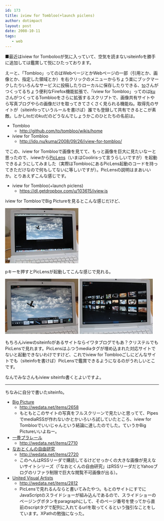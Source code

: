 ```yaml
---
id: 173
title: iview for Tombloo(+launch piclens)
author: dotimpact
layout: post
date: 2008-10-11
tags:
   - web
---
```

■最近はiview for Tombolooが気に入っていて、空気を読まないsiteinfoを勝手に追加しては鑑賞して悦にひたっております。

えーと、「Tombloo」ってのはWebページとかWebページの一部（引用とか、画像とか、指定した領域とか）を右クリックのメニューからちょう楽にブックマークしたりいろんなサービスに投稿したりローカルに保存したりできる、[to][1]さんがつくってるちょう便利なFirefox機能拡張で、「iview for Tombloo」ってのは[ku][2]さんがつくってるTomblooをさらに拡張するスクリプトで、画像共有サイトやら写真ブログやらの画像だけを取ってきてさくさく見られる機能ね。取得先のサイトが（siteinfoっていうルールを書けば）誰でも登録して共有できるとこが素敵。しかしtoだのkuだのどうなんでしょうかこのひとたちの名前は。

  * Tombloo 
      * <http://github.com/to/tombloo/wikis/home>
  * iview for Tombloo 
      * <http://ido.nu/kuma/2008/09/26/iview-for-tombloo/>

でこの、iview for Tomblooで画像を見てて、もっと画像を巨大に見たいなーと思ったので、iviewから[PicLens][3]（いまはCoolirisって言うらしいですが）を起動できるようにしてみました（実際はTomblooにあるPicLens起動のコードを持ってきただけなので何もしてないに等しいですが）。PicLensの説明はまあいいか。とりあえずこんな感じです。

  * iview for Tombloo(+launch piclens) 
      * <https://dl.getdropbox.com/u/103615/iview.js>

iview for TomblooでBig Pictureを見るとこんな感じだけど、

<img src="/hexo/images/wp-content/uploads/2008/10/img-0243.jpg" alt="IMG_0243.jpg" border="0" width="240" height="180" />

pキーを押すとPicLensが起動してこんな感じで見れる。

<img src="/hexo/images/wp-content/uploads/2008/10/img-0244.jpg" alt="IMG_0244.jpg" border="0" width="240" height="180" />

<img src="/hexo/images/wp-content/uploads/2008/10/img-0245.jpg" alt="IMG_0245.jpg" border="0" width="240" height="180" />

もちろんiviewのsiteinfoがあるサイトならイワタブログでもあ？クリステルでもPicLensで見れます。PicLensはふつうmediaタグが埋め込まれた対応サイトでないと起動できないわけですけど、これでiview for Tomblooごしにどんなサイトでも（siteinfoを書けば）PicLensで鑑賞できるようになるのがうれしいとこです。

なんでみなさんもiview siteinfo書くとよいですよ。

* * *

ちなみに自分で書いたsiteinfo。

  * [Big Picture][4] 
      * <http://wedata.net/items/2658>
      * もともとこのサイトの写真をフルスクリーンで見たいと思ってて、PipesでmediaRSSが作れないかとかいろいろ試していたところ、iview for Tomblooでいいじゃんという結論に達したのでした。ていうかBig Pictureいいよねー。
  * [一畳プラレール][5] 
      * <http://wedata.net/items/2710>
  * [なおとくんの自由研究][6] 
      * <http://wedata.net/items/2720>
      * このへんはRSSリーダで購読してるけどせっかくの大きな画像が見えないサイトシリーズ（「なおとくんの自由研究」はRSSリーダだとYahooブログのリファラ制限で巨大な閲覧不可画像が出る）。
  * [United Visual Artists][7] 
      * <http://wedata.net/items/2812>
      * PicLensで見れるんならと書いてみたやつ。もとのサイトにすでにJavaScriptのスライドショーが組み込んであるので、スライドショーのページングボタンをparagraphにして、そのページ番号を使ってから直前のscriptタグで配列に入れてるurlを取ってくるという強引なことをしています。XPathの勉強になった。

 [1]: http://d.hatena.ne.jp/brazil/
 [2]: http://ido.nu/kuma/
 [3]: http://www.cooliris.com/
 [4]: http://www.boston.com/bigpicture/
 [5]: http://star.ap.teacup.com/pettanesa/
 [6]: http://blogs.yahoo.co.jp/hiratamiyama/MYBLOG/yblog.html
 [7]: http://www.uva.co.uk/
